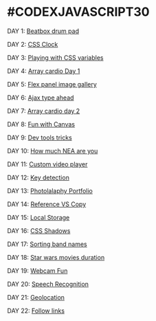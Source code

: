 # #CODEXJAVASCRIPT30




DAY 1: [Beatbox drum pad](https://sebarz.github.io/javascript-30/Beatbox/)

DAY 2: [CSS Clock](https://sebarz.github.io/javascript-30/clock)

DAY 3: [Playing with CSS variables](https://sebarz.github.io/javascript-30/CSSvariables)

DAY 4: [Array cardio Day 1](https://sebarz.github.io/javascript-30/cardioDay1)

DAY 5: [Flex panel image gallery](https://sebarz.github.io/javascript-30/flexPanelGallery)

DAY 6: [Ajax type ahead](https://sebarz.github.io/javascript-30/typeAhead)

DAY 7: [Array cardio day 2](https://sebarz.github.io/javascript-30/cardioDay2)

DAY 8: [Fun with Canvas](https://sebarz.github.io/javascript-30/canvas)

DAY 9: [Dev tools tricks](https://sebarz.github.io/javascript-30/devTools)

DAY 10: [How much NEA are you](https://sebarz.github.io/javascript-30/howNea)

DAY 11: [Custom video player](https://sebarz.github.io/javascript-30/videoPlayer)

DAY 12: [Key detection](https://sebarz.github.io/javascript-30/keyDetection)

DAY 13: [Photolalaphy Portfolio](https://sebarz.github.io/javascript-30/Photolalaphy)

DAY 14: [Reference VS Copy](https://sebarz.github.io/javascript-30/referenceVSCopy)

DAY 15: [Local Storage](https://sebarz.github.io/javascript-30/localStorage)

DAY 16: [CSS Shadows](https://sebarz.github.io/javascript-30/shadow)

DAY 17: [Sorting band names](https://sebarz.github.io/javascript-30/sorting)

DAY 18: [Star wars movies duration](https://sebarz.github.io/javascript-30/SWTimes)

DAY 19: [Webcam Fun](https://sebarz.github.io/javascript-30/webcamFun)

DAY 20: [Speech Recognition](https://sebarz.github.io/javascript-30/speechRecognition)

DAY 21: [Geolocation](https://sebarz.github.io/javascript-30/speechRecognition)

DAY 22: [Follow links](https://sebarz.github.io/javascript-30/speechRecognition)